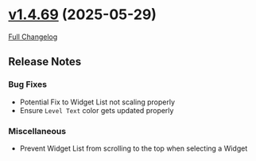 # [v1.4.69](https://github.com/Krealle/Cell_UnitFrames/tree/v1.4.69) (2025-05-29)

[Full Changelog](https://github.com/Krealle/Cell_UnitFrames/compare/v1.4.68...v1.4.69)

## Release Notes

### Bug Fixes
- Potential Fix to Widget List not scaling properly
- Ensure `Level Text` color gets updated properly
### Miscellaneous
- Prevent Widget List from scrolling to the top when selecting a Widget
